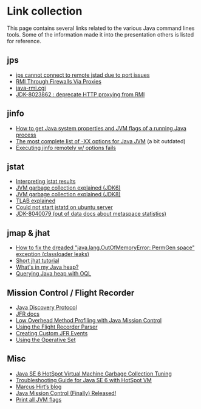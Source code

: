 # Link collection

This page contains several links related to the various Java command lines tools. Some of the
information made it into the presentation others is listed for reference.

## jps

* [jps cannot connect to remote jstad due to port issues](http://stackoverflow.com/questions/4865650/jps-cant-connect-to-a-remote-jstatd)
* [RMI Through Firewalls Via Proxies](http://www.cs.mun.ca/java-api-1.5/guide/rmi/spec/rmi-arch6.html)
* [java-rmi.cgi](http://web.mit.edu/course/13/13.715/jdk1.6.0_18/bin/java-rmi.cgi)
* [JDK-8023862 : deprecate HTTP proxying from RMI](http://bugs.java.com/bugdatabase/view_bug.do?bug_id=8023862)

## jinfo

* [How to get Java system properties and JVM flags of a running Java process](http://risingofsilversurfer.blogspot.se/2013/07/how-to-get-java-system-properties-and.html)
* [The most complete list of -XX options for Java JVM](http://stas-blogspot.blogspot.se/2011/07/most-complete-list-of-xx-options-for.html#manageable) (a bit outdated)
* [Executing jinfo remotely w/ options fails](https://bugs.openjdk.java.net/browse/JDK-8036599)

## jstat

* [Interpreting jstat results](http://stackoverflow.com/questions/14464987/interpreting-jstat-results)
* [JVM garbage collection explained (JDK6)](http://stackoverflow.com/questions/13660871/jvm-garbage-collection-in-young-generation/13661014#13661014)
* [JVM garbage collection explained (JDK8)](http://docs.oracle.com/javase/8/docs/technotes/guides/vm/gctuning)
* [TLAB explained](https://blogs.oracle.com/jonthecollector/entry/the_real_thing)
* [Could not start jstatd on ubuntu server](http://stackoverflow.com/questions/17394562/could-not-start-jstatd-on-ubuntu-server)
* [JDK-8040079 (out of data docs about metaspace statistics)](https://bugs.openjdk.java.net/browse/JDK-8040079)

## jmap & jhat

* [How to fix the dreaded "java.lang.OutOfMemoryError: PermGen space" exception (classloader leaks)](http://frankkieviet.blogspot.se/2006/10/how-to-fix-dreaded-permgen-space.html)
* [Short jhat tutorial](http://petermodzelewski.blogspot.se/2013/06/short-jhat-tutorial-diagnosing.html)
* [What's in my Java heap?](https://blogs.oracle.com/sundararajan/entry/what_s_in_my_java)
* [Querying Java heap with OQL](https://blogs.oracle.com/sundararajan/entry/querying_java_heap_with_oql)

## Mission Control / Flight Recorder

* [Java Discovery Protocol](http://hirt.se/blog/?p=388)
* [JFR docs](http://docs.oracle.com/javacomponents/jmc-5-4/jfr-runtime-guide/index.html)
* [Low Overhead Method Profiling with Java Mission Control](http://hirt.se/blog/?p=364)
* [Using the Flight Recorder Parser](http://hirt.se/blog/?p=446)
* [Creating Custom JFR Events](http://hirt.se/blog/?p=444)
* [Using the Operative Set](http://hirt.se/blog/?m=201309)

## Misc

* [Java SE 6 HotSpot Virtual Machine Garbage Collection Tuning](http://www.oracle.com/technetwork/java/javase/gc-tuning-6-140523.html#par_gc.measurements)
* [Troubleshooting Guide for Java SE 6 with HotSpot VM](http://www.oracle.com/technetwork/java/javase/tooldescr-136044.html)
* [Marcus Hirt’s blog](http://hirt.se)
* [Java Mission Control (Finally) Released!](http://hirt.se/blog/?p=343)
* [Print all JVM flags](http://stackoverflow.com/questions/10486375/print-all-jvm-flags)





